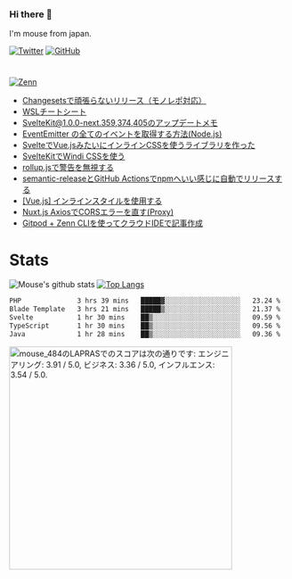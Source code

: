 ### Hi there 👋

I'm mouse from japan.

[![Twitter](https://img.shields.io/badge/-Twitter-1DA1F2.svg?logo=twitter&style=flat-square&logoColor=white)](https://twitter.com/mouse_484)
[![GitHub](https://img.shields.io/badge/-Github-181717.svg?logo=github&style=flat-square)](https://github.com/mouse484)

#

[![Zenn](https://img.shields.io/badge/-Zenn_Posts-e6f2ff.svg?logo=zenn&style)](https://zenn.dev/mouse_484)

<!-- BLOG-POST-LIST:START -->
- [Changesetsで頑張らないリリース（モノレポ対応）](https://zenn.dev/mouse_484/articles/easy-changesets)
- [WSLチートシート](https://zenn.dev/mouse_484/articles/wsl-cheatsheet)
- [SvelteKit@1.0.0-next.359,374,405のアップデートメモ](https://zenn.dev/mouse_484/articles/sveltekit-100-next359-and-later)
- [EventEmitter の全てのイベントを取得する方法&lpar;Node.js&rpar;](https://zenn.dev/mouse_484/articles/listen-to-all-events-of-eventemitter)
- [SvelteでVue.jsみたいにインラインCSSを使うライブラリを作った](https://zenn.dev/mouse_484/articles/svelte-inline-css)
- [SvelteKitでWindi CSSを使う](https://zenn.dev/mouse_484/articles/sveltekit-and-windicss)
- [rollup.jsで警告を無視する](https://zenn.dev/mouse_484/articles/rollup-suppress-warning-messages)
- [semantic-releaseとGitHub Actionsでnpmへいい感じに自動でリリースする](https://zenn.dev/mouse_484/articles/semantic-release-githubactions-npm)
- [[Vue.js] インラインスタイルを使用する](https://zenn.dev/mouse_484/articles/vue-inline-style)
- [Nuxt.js AxiosでCORSエラーを直す&lpar;Proxy&rpar;](https://zenn.dev/mouse_484/articles/nuxt-axios-cors)
- [Gitpod + Zenn CLIを使ってクラウドIDEで記事作成](https://zenn.dev/mouse_484/articles/de0f41fca07259c60b08)
<!-- BLOG-POST-LIST:END -->

# Stats

![Mouse's github stats](https://github-readme-stats.vercel.app/api?username=mouse484&show_icons=true&line_height=24) [![Top Langs](https://github-readme-stats.vercel.app/api/top-langs/?username=mouse484&layout=compact&langs_count=8)](https://github.com/anuraghazra/github-readme-stats)

<!--START_SECTION:waka-->

```txt
PHP              3 hrs 39 mins   █████▓░░░░░░░░░░░░░░░░░░░   23.24 %
Blade Template   3 hrs 21 mins   █████▒░░░░░░░░░░░░░░░░░░░   21.37 %
Svelte           1 hr 30 mins    ██▒░░░░░░░░░░░░░░░░░░░░░░   09.59 %
TypeScript       1 hr 30 mins    ██▒░░░░░░░░░░░░░░░░░░░░░░   09.56 %
Java             1 hr 28 mins    ██▒░░░░░░░░░░░░░░░░░░░░░░   09.36 %
```

<!--END_SECTION:waka-->
<!--START_SECTION:lapras-card-->
<p ><a href="https://lapras.com/public/mouse_484" target="_blank" rel="noopener noreferrer"><img alt="mouse_484のLAPRASでのスコアは次の通りです: エンジニアリング: 3.91 / 5.0, ビジネス: 3.36 / 5.0, インフルエンス: 3.54 / 5.0." src="https://lapras-card-generator.vercel.app/api/svg?e=3.91&b=3.36&i=3.54&b1=%23020E27&b2=%230E5593&i1=%23030E21&i2=%231688BF&l=ja" width="400" ></a></p>
<!--END_SECTION:lapras-card-->

